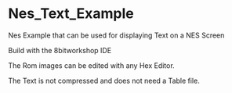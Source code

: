 # Nes_Text_Example
Nes Example that can be used for displaying Text on a NES Screen

Build with the 8bitworkshop IDE

The Rom images can be edited with any Hex Editor.

The Text is not compressed and does not need a Table file.
